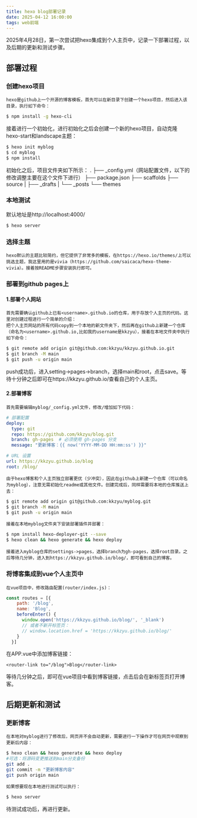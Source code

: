 ```yaml
---
title: hexo blog部署记录
date: 2025-04-12 16:00:00
tags: web前端
---
```

2025年4月28日，第一次尝试把hexo集成到个人主页中，记录一下部署过程，以及后期的更新和测试步骤。

## 部署过程

### 创建hexo项目
    hexo是github上一个开源的博客模板，首先可以在新目录下创建一个hexo项目，然后进入该目录，执行如下命令：
``` bash
$ npm install -g hexo-cli
```
接着进行一个初始化，进行初始化之后会创建一个新的hexo项目，自动克隆hexo-start和landscape主题：
``` bash
$ hexo init myblog
$ cd myblog
$ npm install
```
初始化之后，项目文件夹如下所示：
.
├── _config.yml（网站配置文件，以下的修改调整主要在这个文件下进行）
├── package.json
├── scaffolds
├── source
|   ├── _drafts
|   └── _posts
└── themes


### 本地测试
默认地址是http://localhost:4000/
``` bash
$ hexo server
```

### 选择主题
    hexo默认的主题比较简约，但它提供了非常多的模板，在https://hexo.io/themes/上可以挑选主题，我这里用的是vivia（https://github.com/saicaca/hexo-theme-vivia）。接着按README步骤安装执行即可。

### 部署到github pages上
#### 1.部署个人网站
    首先需要确认github上已有<username>.github.io的仓库，用于存放个人主页的代码。这里对创建过程进行一个简单的介绍：
    把个人主页网站的所有代码copy到一个本地的新文件夹下，然后再在github上新建一个仓库（命名为<username>.github.io,比如我的username是kkzyu），接着在本地文件夹中执行如下命令：
``` bash
$ git remote add origin git@github.com:kkzyu/kkzyu.github.io.git
$ git branch -M main
$ git push -u origin main
```
push成功后，进入setting->pages->branch，选择main和root，点击save。等待十分钟之后即可在https://kkzyu.github.io/查看自己的个人主页。

#### 2.部署博客
    首先需要编辑myblog/_config.yml文件，修改/增加如下代码：
    
``` yaml
# 部署配置
deploy:
  type: git
  repo: https://github.com/kkzyu/blog.git 
  branch: gh-pages  # 必须使用 gh-pages 分支
  message: "更新博客：{{ now('YYYY-MM-DD HH:mm:ss') }}"

# URL 设置
url: https://kkzyu.github.io/blog
root: /blog/
```
    由于hexo博客和个人主页独立部署更优（少冲突），因此在github上新建一个仓库（可以命名为myblog），注意无需初始化readme或其他文件。创建完成后，同样需要将本地的仓库推送上去：
``` bash
$ git remote add origin git@github.com:kkzyu/myblog.git
$ git branch -M main
$ git push -u origin main
```  
    接着在本地myblog文件夹下安装部署插件并部署：
``` bash
$ npm install hexo-deployer-git --save
$ hexo clean && hexo generate && hexo deploy
```
    接着进入myblog仓库的settings->pages，选择branch为gh-pages，选择root目录。之后等待几分钟，进入到https://kkzyu.github.io/blog/，即可看到自己的博客。

### 将博客集成到vue个人主页中
    在vue项目中，修改路由配置(router/index.js)：
``` js
const routes = [{
    path: '/blog',
    name: 'Blog',
    beforeEnter() {
      window.open('https://kkzyu.github.io/blog/', '_blank')
      // 或者不新开标签页：
      // window.location.href = 'https://kkzyu.github.io/blog/'
    }
  }]
```
在APP.vue中添加博客链接：
``` vue
<router-link to="/blog">Blog</router-link>
```
等待几分钟之后，即可在vue项目中看到博客链接，点击后会在新标签页打开博客。

## 后期更新和测试
### 更新博客
    在本地对myblog进行了修改后，网页并不会自动更新，需要进行一下操作才可在网页中观察到更新后内容：
``` bash
$ hexo clean && hexo generate && hexo deploy
#可选：将源码变更推送到main分支备份
git add .
git commit -m "更新博客内容"
git push origin main
```
    如果想要现在本地进行测试可以执行：
``` bash
$ hexo server
```
待测试成功后，再进行更新。